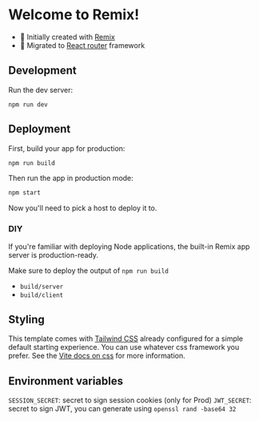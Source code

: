# Welcome to Remix!

- 📖 Initially created with [Remix](https://remix.run/docs)
- 🚀 Migrated to [React router](https://reactrouter.com/) framework

## Development

Run the dev server:

```shellscript
npm run dev
```

## Deployment

First, build your app for production:

```sh
npm run build
```

Then run the app in production mode:

```sh
npm start
```

Now you'll need to pick a host to deploy it to.

### DIY

If you're familiar with deploying Node applications, the built-in Remix app server is production-ready.

Make sure to deploy the output of `npm run build`

- `build/server`
- `build/client`

## Styling

This template comes with [Tailwind CSS](https://tailwindcss.com/) already configured for a simple default starting experience. You can use whatever css framework you prefer. See the [Vite docs on css](https://vitejs.dev/guide/features.html#css) for more information.

## Environment variables

`SESSION_SECRET`: secret to sign session cookies (only for Prod)
`JWT_SECRET`: secret to sign JWT, you can generate using `openssl rand -base64 32`
